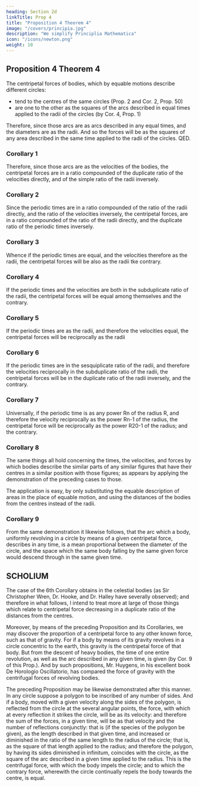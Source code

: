```yaml
---
heading: Section 2d
linkTitle: Prop 4
title: "Proposition 4 Theorem 4"
image: "/covers/principia.jpg"
description: "We simplify Principlia Mathematica"
icon: "/icons/newton.png"
weight: 10
---
```




## Proposition 4 Theorem 4

The centripetal forces of bodies, which by equable motions describe different circles:
- tend to the centres of the same circles (Prop. 2 and Cor. 2, Prop. 50)
- are one to the other as the squares of the arcs described in equal times applied to the radii of the circles (by Cor. 4, Prop. 1)

<!-- These forces tend to the centres of the circles , and are one to another as the versed sines of the least arcs described in equal times  -->

<!-- that is, as the squares of the -->

<!-- These arcs applied to the diameters of the circles (by Lem. VII.)  -->

Therefore, since those arcs are as arcs described in any equal times, and the diameters are as the radii. And so the forces will be as the squares of any area described in the same time applied to the radii of the circles. QED.


### Corollary 1

Therefore, since those arcs are as the velocities of the bodies, the centripetal forces are in a ratio compounded of the duplicate ratio of the velocities directly, and of the simple ratio of the radii inversely.


### Corollary 2

Since the periodic times are in a ratio compounded of the ratio of the radii directly, and the ratio of the velocities inversely, the centripetal forces, are in a ratio compounded of the ratio of the radii directly, and the duplicate ratio of the periodic times inversely.

### Corollary 3

Whence if the periodic times are equal, and the velocities therefore as the radii, the centripetal forces will be also as the radii tke contrary.

### Corollary 4

If the periodic times and the velocities are both in the subduplicate ratio of the radii, the centripetal forces will be equal among themselves and the contrary.

### Corollary 5

If the periodic times are as the radii, and therefore the velocities equal, the centripetal forces will be reciprocally as the radii

### Corollary 6

If the periodic times are in the sesquiplicate ratio of the radii, and therefore the velocities reciprocally in the subduplicate ratio of the
radii, the centripetal forces will be in the duplicate ratio of the radii inversely, and the contrary.

### Corollary 7

Universally, if the periodic time is as any power Rn of the radius R, and therefore the velocity reciprocally as the power Rn-1 of the radius, the centripetal force will be reciprocally as the power R20-1 of the radius; and the contrary.

### Corollary 8 

The same things all hold concerning the times, the velocities, and forces by which bodies describe the similar parts of any similar figures that have their centres in a similar position with those figures; as appears by applying the demonstration of the preceding cases to those.

The application is easy, by only substituting the equable description of areas in the place of equable motion, and using the distances of the bodies from the centres instead of the radii.

### Corollary 9

From the same demonstration it likewise follows, that the arc which a body, uniformly revolving in a circle by means of a given centripetal force, describes in any time, is a mean proportional between the diameter of the circle, and the space which the same body falling by the same given force would descend through in the same given time.



## SCHOLIUM

The case of the 6th Corollary obtains in the celestial bodies (as Sir Christopher Wren, Dr. Hooke, and Dr. Halley have severally observed); and therefore in what follows, I intend to treat more at large of those things which relate to centripetal force decreasing in a duplicate ratio of the distances from the centres.

Moreover, by means of the preceding Proposition and its Corollaries, we may discover the proportion of a centripetal force to any other known force, such as that of gravity. For if a body by means of its gravity revolves in a circle concentric to the earth, this gravity is the centripetal force of that body. But from the descent of heavy bodies, the time of one entire revolution, as well as the arc described in any given time, is given (by Cor. 9 of this Prop.). And by such propositions, Mr. Huygens, in his excellent book De Horologio Oscillatorio, has compared the force of gravity with the centrifugal forces of revolving bodies.

The preceding Proposition may be likewise demonstrated after this manner. In any circle suppose a polygon to be inscribed of any number of sides. And if a body, moved with a given velocity along the sides of the polygon, is reflected from the circle at the several angular points, the force, with which at every reflection it strikes the circle, will be as its velocity: and therefore the sum of the forces, in a given time, will be as that velocity and the number of reflections conjunctly: that is (if the species of the polygon be given), as the length described in that given time, and increased or diminished in the ratio of the same length to the radius of the circle; that is, as the square of that length applied to the radius; and therefore the polygon, by having its sides diminished in infinitum, coincides with the circle, as the square of the arc described in a given time applied to the radius. This is the centrifugal force, with which the body impels the circle; and to which the contrary force, wherewith the circle continually repels the body towards the centre, is equal.

